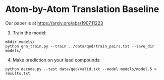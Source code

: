 # Atom-by-Atom Translation Baseline

Our paper is at https://arxiv.org/abs/1907.11223

3. Train the model:
```
mkdir models/
python gnn_train.py --train ../data/qed/train_pairs.txt --save_dir models/ 
```
4. Make prediction on your lead compounds:
```
python decode.py --test data/qed/valid.txt --model models/model.5 > results.txt
```

